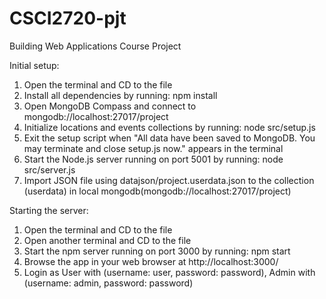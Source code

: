 # CSCI2720-pjt
Building Web Applications Course Project

Initial setup:

1. Open the terminal and CD to the file
2. Install all dependencies by running: npm install
3. Open MongoDB Compass and connect to mongodb://localhost:27017/project
4. Initialize locations and events collections by running: node src/setup.js
5. Exit the setup script when "All data have been saved to MongoDB. You may terminate and close setup.js now." appears in the terminal
6. Start the Node.js server running on port 5001 by running: node src/server.js
7. Import JSON file using datajson/project.userdata.json to the collection (userdata) in local mongodb(mongodb://localhost:27017/project)

Starting the server:

1. Open the terminal and CD to the file
2. Open another terminal and CD to the file
3. Start the npm server running on port 3000 by running: npm start
4. Browse the app in your web browser at http://localhost:3000/
5. Login as User with (username: user, password: password), Admin with (username: admin, password: password)
